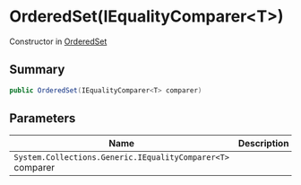 # OrderedSet(IEqualityComparer\<T>)

Constructor in [OrderedSet](./)

## Summary

```csharp
public OrderedSet(IEqualityComparer<T> comparer)
```

## Parameters

| Name                                                       | Description |
| ---------------------------------------------------------- | ----------- |
| `System.Collections.Generic.IEqualityComparer<T>` comparer |             |
